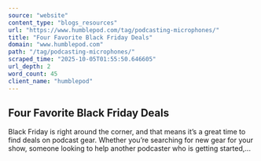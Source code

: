 ```yaml
---
source: "website"
content_type: "blogs_resources"
url: "https://www.humblepod.com/tag/podcasting-microphones/"
title: "Four Favorite Black Friday Deals"
domain: "www.humblepod.com"
path: "/tag/podcasting-microphones/"
scraped_time: "2025-10-05T01:55:50.646605"
url_depth: 2
word_count: 45
client_name: "humblepod"
---
```


## Four Favorite Black Friday Deals

Black Friday is right around the corner, and that means it’s a great time to find deals on podcast gear. Whether you’re searching for new gear for your show, someone looking to help another podcaster who is getting started,...